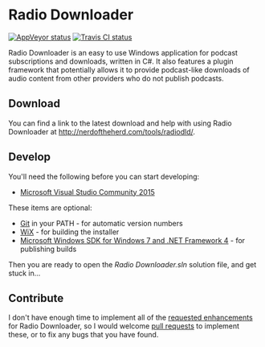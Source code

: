 Radio Downloader
================

[![AppVeyor status](https://ci.appveyor.com/api/projects/status/933pimxj2u2eil9g/branch/master?svg=true)](https://ci.appveyor.com/project/ribbons/radiodownloader/branch/master)
[![Travis CI status](https://travis-ci.org/ribbons/RadioDownloader.svg?branch=master)](https://travis-ci.org/ribbons/RadioDownloader)

Radio Downloader is an easy to use Windows application for podcast subscriptions and downloads, written in C#. It also features a plugin framework that potentially allows it to provide podcast-like downloads of audio content from other providers who do not publish podcasts.

Download
--------

You can find a link to the latest download and help with using Radio Downloader at http://nerdoftheherd.com/tools/radiodld/.

Develop
-------

You'll need the following before you can start developing:

* [Microsoft Visual Studio Community 2015](https://www.visualstudio.com/products/visual-studio-community-vs)

These items are optional:

* [Git](http://msysgit.github.io/) in your PATH - for automatic version numbers
* [WiX](http://wix.sourceforge.net/) - for building the installer
* [Microsoft Windows SDK for Windows 7 and .NET Framework 4](http://www.microsoft.com/download/en/details.aspx?id=8279) - for publishing builds

Then you are ready to open the _Radio Downloader.sln_ solution file, and get stuck in...

Contribute
----------

I don't have enough time to implement all of the [requested
enhancements](/ribbons/RadioDownloader/issues?labels=enhancement&amp;state=open)
for Radio Downloader, so I would welcome [pull
requests](/ribbons/RadioDownloader/pulls) to implement these, or to fix any
bugs that you have found.
